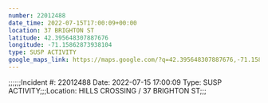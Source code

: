 ```yaml
---
number: 22012488
date_time: 2022-07-15T17:00:09+00:00
location: 37 BRIGHTON ST
latitude: 42.395648307887676
longitude: -71.15862873938104
type: SUSP ACTIVITY
google_maps_link: https://maps.google.com/?q=42.395648307887676,-71.15862873938104
---
```


;;;;;;Incident #: 22012488   Date: 2022-07-15 17:00:09    Type: SUSP ACTIVITY;;;Location: HILLS CROSSING / 37 BRIGHTON ST;;;
